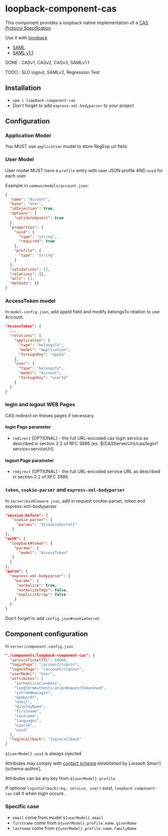 # loopback-component-cas

This component provides a loopback native implementation of a [CAS Protocol Specification](https://apereo.github.io/cas/5.0.x/protocol/CAS-Protocol-Specification.html).

Use it with [loopback](https://github.com/strongloop/loopback)

* [SAML](https://en.wikipedia.org/wiki/Security_Assertion_Markup_Language)
* [SAML v1.1](https://en.wikipedia.org/wiki/SAML_1.1)

DONE : CASv1, CASv2, CASv3, SAMLv1.1

TODO : SLO logout, SAMLv2, Regression Test

## Installation

* `npm i loopback-component-cas`
* Don't forget to add `express-xml-bodyparser` to your project

## Configuration

### Application Model

You MUST use `application` model to store RegExp url field.

### User Model

User model MUST have a `profile` entry with user JSON profile AND `uuid` for each user.

Example in `common/models/account.json`:

```json
{
  "name": "Account",
  "base": "User",
  "idInjection": true,
  "options": {
    "validateUpsert": true
  },
  "properties": {
    "uuid": {
      "type": "string",
      "required": true
    },
    "profile": {
      "type": "string"
    }
  },
  "validations": [],
  "relations": {},
  "acls": [],
  "methods": {}
}
```

### AccessToken model

In `model-config.json`, add appId field and modify belongsTo relation to use Account.

```json
"AccessToken": {
  ...
  "relations": {
    "application": {
      "type": "belongsTo",
      "model": "Application",
      "foreignKey": "appId"
    },
    "user": {
      "type": "belongsTo",
      "model": "Account",
      "foreignKey": "userId"
    }
  }
}
```

### login and logout WEB Pages

CAS redirect on theses pages if necessary.

#### login Page parameter

* `redirect` [OPTIONAL] - the full URL-encoded cas login service as described in section 2.2 of RFC 3986 (ex. ${CASServerUrl}/cas/login?service=serviceUrl)

#### logout Page parameter

* `redirect` [OPTIONAL] - the full URL-encoded service URL as described in section 2.2 of RFC 3986

### `token`, `cookie-parser` and `express-xml-bodyparser`

In `server/middleware.json`, add in request cookie-parser, token and express-xml-bodyparser

```json
"session:before": {
   "cookie-parser": {
     "params": "${cookieSecret}"
   }
},
"auth": {
  "loopback#token": {
    "params": {
      "model": "AccessToken"
   }
  }
},
"parse": {
  "express-xml-bodyparser": {
    "params": {
     "normalize": true,
     "normalizeTags": false,
     "explicitArray": false
    }
  }
}
```

Don't forget to add `config.json#cookieSecret`.

## Component configuration

In `server/component-config.json`

```json
"./components/loopback-component-cas": {
  "serviceTicketTTL": 60000,
  "loginPage": "/account/signin",
  "logoutPage": "/account/signout",
  "userModel": "User",
  "attributes": [
    "authenticationDate",
    "longTermAuthenticationRequestTokenUsed",
    "isFromNewLogin",
    "memberOf",
    "email",
    "displayName",
    "firstname",
    "lastname",
    "languages",
    "userId",
    "uuid"
  ],
  "loginCallback": "loginCallback"
}
```

`${userModel}.uuid` is always injected

Attributes may comply with [contact schema](https://tools.ietf.org/html/draft-smarr-vcarddav-portable-contacts-00)
established by [Joseph Smarr][schema-author].

Attributes can be any key from `${userModel}.profile`.

If optional `loginCallback(req, service, user)` exist, `loopback-component-cas` call it when login occure.

### Specific case

* `email` come from model `${userModel}.email`
* `firstname` come from  `${userModel}.profile.name.givenName`
* `lastname`  come from  `${userModel}.profile.name.familyName`
